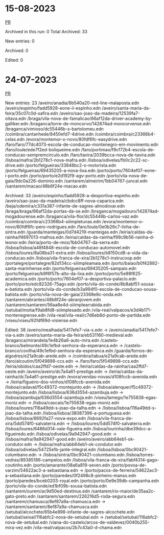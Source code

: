 # 15-08-2023

[PR](https://github.com/codecadre/imt-school-addresses/pull/3)

Archived in this run:  0
Total Archived:  33

New entries:  0

Archived:  0

Edited: 0

# 24-07-2023

[PR](https://github.com/codecadre/imt-school-addresses/pull/2)

New entries:  23
/aveiro/anadia/6b540a20-red-line-malaposta.edn
/aveiro/espinho/fadd5928-eone-ii-espinho.edn
/aveiro/santa-maria-da-feira/35c07c0d-safira.edn
/aveiro/sao-joao-da-madeira/12539fa7-oitava.edn
/braga/vila-nova-de-famalicao/66af12da-driver-academy-by-galliker.edn
/braganca/torre-de-moncorvo/142874ad-moncorvense.edn
/braganca/vimioso/dc55446b-s-bartolomeu.edn
/coimbra/cantanhede/8450efd7-4drive.edn
/coimbra/coimbra/c23366b4-celas.edn
/evora/montemor-o-novo/80fdf6fc-easydrive.edn
/faro/faro/77dc4073-escola-de-conducao-montenegro-em-movimento.edn
/faro/loule/ede7f2ed-boliqueime.edn
/faro/portimao/f9cf72b4-escola-de-conducao-sempremcirculo.edn
/faro/tavira/2039bcca-nova-de-tavira.edn
/lisboa/mafra/2b1278c1-nova-mafra.edn
/lisboa/odivelas/fb0c2c22-sc-drive.edn
/porto/felgueiras/33848bc2-o-motorista.edn
/porto/felgueiras/69435205-a-nova-lixa.edn
/porto/porto/7604ef07-eone-i-porto.edn
/porto/porto/e2d192f9-agv-porto.edn
/porto/vila-nova-de-gaia/9dc0a226-dominio.edn
/santarem/almeirim/1bb04767-juncal.edn
/santarem/macao/48b6f24e-macao.edn

Archived:  33
/aveiro/espinho/fadd5928-a-desportiva-espinho.edn
/aveiro/sao-joao-da-madeira/cbdcc8ff-nova-caparica.edn
/beja/odemira/c331a387-infante-de-sagres-almodovar.edn
/braga/braga/66af12da-portas-da-se.edn
/braganca/mogadouro/142874ad-mogadourense.edn
/braganca/vila-flor/dc55446b-carlos-vaz.edn
/coimbra/coimbra/c23366b4-siiimpletunas.edn
/evora/montemor-o-novo/80fdf6fc-pero-rodrigues.edn
/faro/loule/0e0b26c7-linha-de-sintra.edn
/guarda/manteigas/0d7d4219-manteigas.edn
/leiria/caldas-da-rainha/f4697013-malhoa.edn
/leiria/caldas-da-rainha/f99c9b56-rainha-d-leonor.edn
/leiria/porto-de-mos/1bb04767-da-serra.edn
/lisboa/lisboa/a48f4848-escola-de-conducao-automovel.edn
/lisboa/loures/8a08ba31-extra.edn
/lisboa/loures/b8150cd8-a-vida-da-conducao.edn
/lisboa/vila-franca-de-xira/2b1278c1-instrucoop.edn
/portalegre/portalegre/82d134cc-siiimpleamaia.edn
/porto/baiao/b0f42882-santa-marinhense.edn
/porto/felgueiras/69435205-sampaio.edn
/porto/felgueiras/b9f6f57b-alto-da-lixa.edn
/porto/porto/5e98f625-academica.edn
/porto/porto/7604ef07-a-desportiva-palacio.edn
/porto/porto/edc82326-75agv.edn
/porto/vila-do-conde/8b8abf51-sousa-e-batista.edn
/porto/vila-do-conde/b3a994f0-escola-de-conducao-sousa-batista.edn
/porto/vila-nova-de-gaia/23368e8c-onda.edn
/santarem/abrantes/48b6f24e-abranjovem.edn
/santarem/santarem/56aa8e4d-siiimplearrabida.edn
/setubal/moita/f9ab8fd8-siiimplesado.edn
/vila-real/valpacos/e3d4b171-montenegrense.edn
/vila-real/vila-real/c7d6eb8d-ponto-de-partida.edn
/viseu/viseu/92fdf89d-visiense.edn

Edited: 38
/aveiro/mealhada/5417efe7-via-s.edn -> /aveiro/anadia/5417efe7-via-s.edn
/aveiro/santa-maria-da-feira/eb531160-medieval.edn
/braganca/mirandela/1e4b26a6-auto-mira.edn
/castelo-branco/belmonte/49c1efbd-senhora-da-esperanca.edn -> /castelo-branco/covilha/49c1efbd-senhora-da-esperanca.edn
/guarda/fornos-de-algodres/e21a9cab-arede.edn -> /coimbra/tabua/e21a9cab-arede.edn
/faro/alcoutim/5f049898-ccs.edn -> /faro/faro/5f049898-ccs.edn
/leiria/obidos/caa2ffd7-oeste.edn -> /leiria/caldas-da-rainha/caa2ffd7-oeste.edn
/aveiro/aveiro/dc7a4a61-prestige.edn -> /leiria/caldas-da-rainha/dc7a4a61-prestige.edn
/evora/vendas-novas/d108fccb-avenida.edn -> /leiria/figueiro-dos-vinhos/d108fccb-avenida.edn
/lisboa/cadaval/f5c49372-montejunto.edn -> /lisboa/alenquer/f5c49372-montejunto.edn
/lisboa/lisboa/636d3554-azambuja.edn -> /lisboa/azambuja/636d3554-azambuja.edn
/viseu/lamego/1e755838-egas-moniz.edn -> /lisboa/cascais/1e755838-egas-moniz.edn
/lisboa/loures/116a49dd-s-joao-da-talha.edn -> /lisboa/lisboa/116a49dd-s-joao-da-talha.edn
/lisboa/lisboa/38087396-a-portuguesa.edn
/lisboa/lisboa/6692fa27-nova-expo.edn
/lisboa/vila-franca-de-xira/5dd574f0-salvaterra.edn -> /lisboa/loures/5dd574f0-salvaterra.edn
/lisboa/loures/6486d314-vale-figueira.edn
/lisboa/lourinha/dbe39dcc-a-figueiredo.edn
/lisboa/odivelas/9a942947-good.edn -> /lisboa/mafra/9a942947-good.edn
/aveiro/aveiro/abb64eb1-ok-condutor.edn -> /lisboa/mafra/abb64eb1-ok-condutor.edn
/lisboa/odivelas/54725e1b-jante-integral.edn
/lisboa/lisboa/0bc90421-columbano.edn -> /lisboa/sintra/0bc90421-columbano.edn
/lisboa/torres-vedras/89385186-campelos.edn
/lisboa/vila-franca-de-xira/fabf4314-gago-coutinho.edn
/porto/amarante/08a6a819-seven.edn
/porto/povoa-de-varzim/54622ac3-a-sebastiana.edn -> /porto/pacos-de-ferreira/54622ac3-a-sebastiana.edn
/porto/paredes/0f2498c8-pinheiro-manso.edn
/porto/paredes/bceb0203-royal.edn
/porto/porto/0e9e39db-campanha.edn
/porto/vila-do-conde/ed1bf09b-sousa-batista.edn
/santarem/ourem/ac9d50ed-destinus.edn
/santarem/rio-maior/de35aa2c-gato-preto.edn
/santarem/santarem/226216d5-roda-segura.edn
/santarem/chamusca/8ef87a9a-chamusca.edn -> /santarem/santarem/8ef87a9a-chamusca.edn
/setubal/alcochete/65b4e898-infante-de-sagres-alcochete.edn
/setubal/seixal/116abfc2-nova-de-setubal.edn -> /setubal/setubal/116abfc2-nova-de-setubal.edn
/viana-do-castelo/arcos-de-valdevez/0040b255-mira-vez.edn
/vila-real/valpacos/2b7c43a0-d-chama.edn

